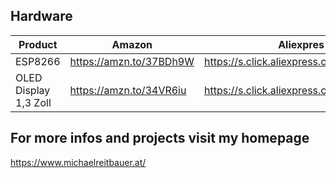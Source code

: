 ## Hardware
| Product | Amazon | Aliexpres |
| ------- | ------ | --------- |
| ESP8266 | https://amzn.to/37BDh9W | https://s.click.aliexpress.com/e/_AOxBKP |
| OLED Display 1,3 Zoll | https://amzn.to/34VR6iu | https://s.click.aliexpress.com/e/_AoktZN |

## For more infos and projects visit my homepage 
https://www.michaelreitbauer.at/
